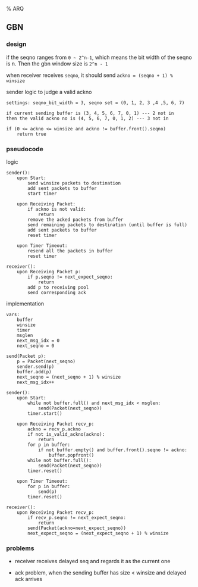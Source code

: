 % ARQ

## GBN

### design

if the seqno ranges from `0 ~ 2^n-1`, which means the bit width of the seqno is n. Then the gbn window size is `2^n - 1`

when receiver receives `seqno`, it should send `ackno = (seqno + 1) % winsize`

sender logic to judge a valid ackno

```
settings: seqno_bit_width = 3, seqno set = (0, 1, 2, 3 ,4 ,5, 6, 7)

if current sending buffer is (3, 4, 5, 6, 7, 0, 1) --- 2 not in
then the valid ackno no is (4, 5, 6, 7, 0, 1, 2) --- 3 not in

if (0 <= ackno <= winsize and ackno != buffer.front().seqno)
    return true
```

### pseudocode

logic

```
sender():
    upon Start:
        send winsize packets to destination
        add sent packets to buffer
        start timer

    upon Receiving Packet:
        if ackno is not valid:
            return
        remove the acked packets from buffer
        send remaining packets to destination (until buffer is full)
        add sent packets to buffer
        reset timer

    upon Timer Timeout:
        resend all the packets in buffer
        reset timer

receiver():
    upon Receiving Packet p:
        if p.seqno != next_expect_seqno:
            return
        add p to receiving pool
        send corresponding ack
```

implementation

```
vars:
    buffer
    winsize
    timer
    msglen
    next_msg_idx = 0
    next_seqno = 0

send(Packet p):
    p = Packet(next_seqno)
    sender.send(p)
    buffer.add(p)
    next_seqno = (next_seqno + 1) % winsize
    next_msg_idx++

sender():
    upon Start:
        while not buffer.full() and next_msg_idx < msglen:
            send(Packet(next_seqno))
        timer.start()

    upon Receiving Packet recv_p:
        ackno = recv_p.ackno
        if not is_valid_ackno(ackno):
            return
        for p in buffer:
            if not buffer.empty() and buffer.front().seqno != ackno:
                buffer.popfront()
        while not buffer.full():
            send(Packet(next_seqno))
        timer.reset()

    upon Timer Timeout:
        for p in buffer:
            send(p)
        timer.reset()

receiver():
    upon Receiving Packet recv_p:
        if recv_p.seqno != next_expect_seqno:
            return
        send(Packet(ackno=next_expect_seqno))
        next_expect_seqno = (next_expect_seqno + 1) % winsize
```

### problems

* receiver receives delayed seq and regards it as the current one

* ack problem, when the sending buffer has size < winsize and delayed ack arrives
